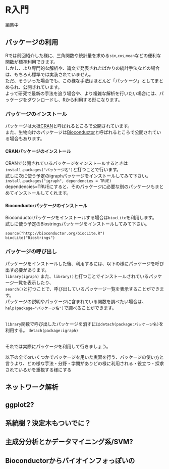 # R入門
編集中
## パッケージの利用
Rでは前回紹介した様に、三角関数や統計量を求める`sin`,`cos`,`mean`などの便利な関数が標準利用できます。<br>
しかし、より専門的な解析や、論文で発表されたばかりの統計手法などの場合は、もちろん標準では実装されていません。<br>
ただ、そういった場合でも、この様な手法はほとんど「パッケージ」としてまとめられ、公開されています。<br>
よって研究で最新の手法を追う場合や、より複雑な解析を行いたい場合には、パッケージをダウンロードし、Rから利用する形になります。<br>

### パッケージのインストール
パッケージは大抵[CRAN](https://cran.r-project.org)と呼ばれるところで公開されています。<br>
また、生物向けのパッケージは[Bioconductor](http://bioconductor.org)と呼ばれるところで公開されている場合もあります。<br>

#### CRANパッケージのインストール
CRANで公開されているパッケージをインストールするときは`install.packages("パッケージ名")`と打つことで行います。<br>
試しに次に使う予定のigraphパッケージをインストールしてみて下さい。<br>
`install.packages("igraph", dependencies = TRUE)`<br>
dependencies=TRUEにすると、そのパッケージに必要な別のパッケージもまとめてインストールしてくれます。

#### Bioconductorパッケージのインストール
Bioconductorパッケージをインストールする場合は`biocLite`を利用します。<br>
試しに使う予定のBiostringsパッケージをインストールしてみて下さい。
```
source("http://bioconductor.org/biocLite.R")
biocLite("Biostrings")
```

### パッケージの呼び出し
パッケージをインストールした後、利用するには、以下の様にパッケージを呼び出す必要があります。<br>
`library(igraph)`
また、`library()`と打つことでインストールされているパッケージ一覧を表示したり、<br>
`search()`と打つことで、呼び出しているパッケージ一覧を表示することができます。<br>
パッケージの説明やパッケージに含まれている関数を調べたい場合は、`help(package="パッケージ名")`で調べることができます。<br><br>

`library`関数で呼び出したパッケージを消すには`detach(package:パッケージ名)`を利用する。
`detach(package:igraph)`<br><br>

それでは実際にパッケージを利用して行きましょう。

以下の全てorいくつかでパッケージを用いた実習を行う、パッケージの使い方と言うより、どの様な手法・分野・学問がありどの様に利用される・役立つ・探求されているかを重視する様にする
## ネットワーク解析
## ggplot2?
## 系統樹？決定木もついでに？
## 主成分分析とかデータマイニング系/SVM?
## Bioconductorからバイオインフォっぽいの
